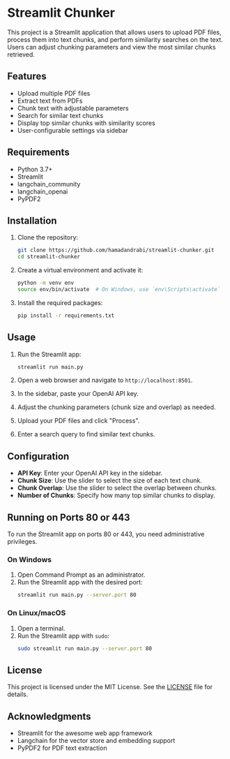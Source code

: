
# Streamlit Chunker

This project is a Streamlit application that allows users to upload PDF files, process them into text chunks, and perform similarity searches on the text. Users can adjust chunking parameters and view the most similar chunks retrieved.

## Features

- Upload multiple PDF files
- Extract text from PDFs
- Chunk text with adjustable parameters
- Search for similar text chunks
- Display top similar chunks with similarity scores
- User-configurable settings via sidebar

## Requirements

- Python 3.7+
- Streamlit
- langchain_community
- langchain_openai
- PyPDF2

## Installation

1. Clone the repository:
   ```sh
   git clone https://github.com/hamadandrabi/streamlit-chunker.git
   cd streamlit-chunker
   ```

2. Create a virtual environment and activate it:
   ```sh
   python -m venv env
   source env/bin/activate  # On Windows, use `env\Scripts\activate`
   ```

3. Install the required packages:
   ```sh
   pip install -r requirements.txt
   ```

## Usage

1. Run the Streamlit app:
   ```sh
   streamlit run main.py
   ```

2. Open a web browser and navigate to `http://localhost:8501`.

3. In the sidebar, paste your OpenAI API key.

4. Adjust the chunking parameters (chunk size and overlap) as needed.

5. Upload your PDF files and click "Process".

6. Enter a search query to find similar text chunks.

## Configuration

- **API Key**: Enter your OpenAI API key in the sidebar.
- **Chunk Size**: Use the slider to select the size of each text chunk.
- **Chunk Overlap**: Use the slider to select the overlap between chunks.
- **Number of Chunks**: Specify how many top similar chunks to display.

## Running on Ports 80 or 443

To run the Streamlit app on ports 80 or 443, you need administrative privileges.

### On Windows

1. Open Command Prompt as an administrator.
2. Run the Streamlit app with the desired port:
   ```sh
   streamlit run main.py --server.port 80
   ```

### On Linux/macOS

1. Open a terminal.
2. Run the Streamlit app with `sudo`:
   ```sh
   sudo streamlit run main.py --server.port 80
   ```
## License

This project is licensed under the MIT License. See the [LICENSE](LICENSE) file for details.

## Acknowledgments

- Streamlit for the awesome web app framework
- Langchain for the vector store and embedding support
- PyPDF2 for PDF text extraction
